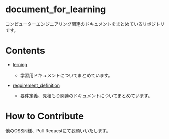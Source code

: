 # document_for_learning

コンピューターエンジニアリング関連のドキュメントをまとめているリポジトリです。

# Contents

* [lerning](https://github.com/tfukumori/document_for_learning/tree/main/lerning)
  * 学習用ドキュメントについてまとめています。

* [requirement_definition](https://github.com/tfukumori/document_for_learning/tree/main/requirement_definition)
  * 要件定義、見積もり関連のドキュメントについてまとめています。

# How to Contribute

他のOSS同様、Pull Requestにてお願いいたします。
